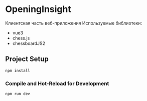 # OpeningInsight
Клиентская часть веб-приложения
Используемые библиотеки:
- vue3
- chess.js
- chessboardJS2
## Project Setup

```sh
npm install
```

### Compile and Hot-Reload for Development

```sh
npm run dev
```

